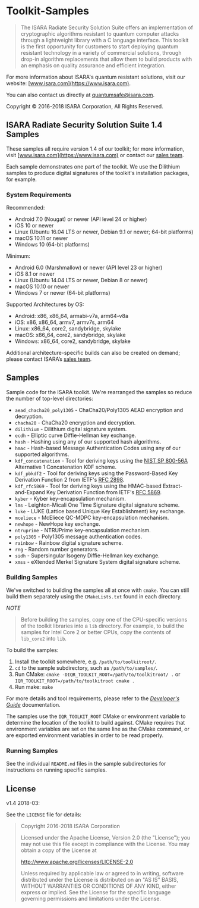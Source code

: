 # Toolkit-Samples

> The ISARA Radiate Security Solution Suite offers an implementation of
> cryptographic algorithms resistant to quantum computer attacks through a
> lightweight library with a C language interface. This toolkit is the first
> opportunity for customers to start deploying quantum resistant technology in
> a variety of commercial solutions, through drop-in algorithm replacements
> that allow them to build products with an emphasis on quality assurance and
> efficient integration.

For more information about ISARA's quantum resistant solutions, visit
our website: [www.isara.com](https://www.isara.com).

You can also contact us directly at
[quantumsafe@isara.com](mailto:quantumsafe@isara.com).

Copyright &copy; 2016-2018 ISARA Corporation, All Rights Reserved.

## ISARA Radiate Security Solution Suite 1.4 Samples

These samples all require version 1.4 of our toolkit; for more information,
visit [www.isara.com](https://www.isara.com) or contact our
[sales team](mailto:quantumsafe@isara.com).

Each sample demonstrates one part of the toolkit. We use the Dilithium samples
to produce digital signatures of the toolkit's installation packages, for
example.

### System Requirements

Recommended:

* Android 7.0 (Nougat) or newer (API level 24 or higher)
* iOS 10 or newer
* Linux (Ubuntu 16.04 LTS or newer, Debian 9.1 or newer; 64-bit platforms)
* macOS 10.11 or newer
* Windows 10 (64-bit platforms)

Minimum:

* Android 6.0 (Marshmallow) or newer (API level 23 or higher)
* iOS 8.1 or newer
* Linux (Ubuntu 14.04 LTS or newer, Debian 8 or newer)
* macOS 10.10 or newer
* Windows 7 or newer (64-bit platforms)

Supported Architectures by OS:

* Android: x86, x86_64, armabi-v7a, arm64-v8a
* iOS: x86, x86_64, armv7, armv7s, arm64
* Linux: x86_64, core2, sandybridge, skylake
* macOS: x86_64, core2, sandybridge, skylake
* Windows: x86_64, core2, sandybridge, skylake

Additional architecture-specific builds can also be created on demand; please
contact ISARA’s [sales team](mailto:quantumsafe@isara.com).

## Samples

Sample code for the ISARA toolkit. We're rearranged the samples so reduce the
number of top-level directories:

* `aead_chacha20_poly1305` - ChaCha20/Poly1305 AEAD encryption and decryption.
* `chacha20` - ChaCha20 encryption and decryption.
* `dilithium` - Dilithium digital signature system.
* `ecdh` - Elliptic curve Diffie-Hellman key exchange.
* `hash` - Hashing using any of our supported hash algorithms.
* `hmac` - Hash-based Message Authentication Codes using any of our supported algorithms.
* `kdf_concatenation` - Tool for deriving keys using the
  [NIST SP 800-56A](http://nvlpubs.nist.gov/nistpubs/SpecialPublications/NIST.SP.800-56Ar2.pdf)
  Alternative 1 Concatenation KDF scheme.
* `kdf_pbkdf2` - Tool for deriving keys using the Password-Based Key Derivation
  Function 2 from IETF's
  [RFC 2898](https://tools.ietf.org/html/rfc2898#appendix-A.2).
* `kdf_rfc5869` - Tool for deriving keys using the HMAC-based
  Extract-and-Expand Key Derivation Function from IETF's
  [RFC 5869](https://tools.ietf.org/html/rfc5869).
* `kyber` - Kyber key-encapsulation mechanism.
* `lms` - Leighton-Micali One Time Signature digital signature scheme.
* `luke` - LUKE (Lattice based Unique Key Establishment) key exchange.
* `mceliece` - McEliece QC-MDPC key-encapsulation mechanism.
* `newhope` - NewHope key exchange.
* `ntruprime` - NTRUPrime key-encapsulation mechanism.
* `poly1305` - Poly1305 message authentication codes.
* `rainbow` - Rainbow digital signature scheme.
* `rng` - Random number generators.
* `sidh` - Supersingular Isogeny Diffie-Hellman key exchange.
* `xmss` - eXtended Merkel Signature System digital signature scheme.

### Building Samples

We've switched to building the samples all at once with `cmake`. You can still
build them separately using the `CMakeLists.txt` found in each directory.

*NOTE*

> Before building the samples, copy one of the CPU-specific versions of the
> toolkit libraries into a `lib` directory. For example, to build the samples
> for Intel Core 2 or better CPUs, copy the contents of `lib_core2` into `lib`.

To build the samples:

1. Install the toolkit somewhere, e.g. `/path/to/toolkitroot/`.
2. `cd` to the sample subdirectory, such as `/path/to/samples/`.
3. Run CMake: `cmake -DIQR_TOOLKIT_ROOT=/path/to/toolkitroot/ .` or
`IQR_TOOLKIT_ROOT=/path/to/toolkitroot cmake .`
4. Run make: `make`

For more details and tool requirements, please refer to the
_[Developer's Guide](https://www.isara.com/toolkit/1.4/doc/guide/guide.html)_
documentation.

The samples use the `IQR_TOOLKIT_ROOT` CMake or environment variable to
determine the location of the toolkit to build against. CMake requires that
environment variables are set on the same line as the CMake command, or are
exported environment variables in order to be read properly.

### Running Samples

See the individual `README.md` files in the sample subdirectories for
instructions on running specific samples.

## License

v1.4 2018-03:

See the `LICENSE` file for details:

> Copyright 2016-2018 ISARA Corporation
>
> Licensed under the Apache License, Version 2.0 (the "License");
> you may not use this file except in compliance with the License.
> You may obtain a copy of the License at
>
> http://www.apache.org/licenses/LICENSE-2.0
>
> Unless required by applicable law or agreed to in writing, software
> distributed under the License is distributed on an "AS IS" BASIS,
> WITHOUT WARRANTIES OR CONDITIONS OF ANY KIND, either express or implied.
> See the License for the specific language governing permissions and
> limitations under the License.
